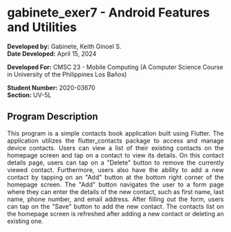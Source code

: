 # gabinete_exer7 - Android Features and Utilities

**Developed by:** Gabinete, Keith Ginoel S.  
**Date Developed:** April 15, 2024  

**Developed For:** CMSC 23 - Mobile Computing (A Computer Science Course in University of the Philippines Los Baños)

**Student Number:** 2020-03670  
**Section:** UV-5L

## Program Description  
<div align="justify">
This program is a simple contacts book application built using Flutter. The application utilizes the flutter_contacts package to access and manage device contacts. Users can view a list of their existing contacts on the homepage screen and tap on a contact to view its details. On this contact details page, users can tap on a "Delete" button to remove the currently viewed contact. Furthermore, users also have the ability to add a new contact by tapping on an "Add" button at the bottom right corner of the homepage screen. The "Add" button navigates the user to a form page where they can enter the details of the new contact, such as first name, last name, phone number, and email address. After filling out the form, users can tap on the "Save" button to add the new contact. The contacts list on the homepage screen is refreshed after adding a new contact or deleting an existing one.
</div>

